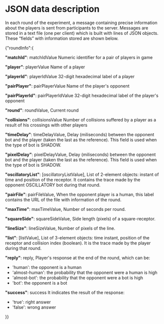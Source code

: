 JSON data description
========

In each round of the experiment, a message containing precise information about the players is sent from participants to the server. Messages are stored in a text file (one per client) which is built with lines of JSON objects. These “fields” with information stored are shown below.

{"roundInfo":{

**"matchId"**: matchIdValue
Numeric identifier for a pair of players in game 

**"player"**: playerValue
Name of a player

**"playerId"**: playerIdValue
32-digit hexadecimal label of a player

**"pairPlayer"**: pairPlayerValue
Name of the player's opponent

**"pairPlayerId"**: pairPlayerIdValue
32-digit hexadecimal label of the player's opponent

**"round"**: roundValue,
Current round

**"collisions"**: collisionsValue
Number of collisions suffered by a player as a result of his crossings with other players

**"timeDelay"**: timeDelayValue,
Delay (miliseconds) between the opponent bot and the player (taken the last as the reference). This field is used when the type of bot is SHADOW.

**"pixelDelay"**: pixelDelayValue,
Delay (miliseconds) between the opponent bot and the player (taken the last as the reference). This field is used when the type of bot is SHADOW.

**"oscillatoryList"**: [oscillatoryListValue],
List of 2-element objects: instant of time and position of the receptor. It contains the trace made by the opponent OSCILLATORY bot during that round.

**"pairFile"**: pairFileValue,
When the opponent player is a human, this label contains the URL of the file with information of the round.

**"maxTime"**: maxTimeValue,
Number of seconds per round.

**"squareSide"**: squareSideValue,
Side length (pixels) of a square-receptor.

**"lineSize"**: lineSizeValue,
Number of pixels of the line.

**"list"**: [listValue],
List of 3-element objects: time instant, position of the receptor and collision index (boolean). It is the trace made by the player during that round.

**"reply"**: reply,
Player's response at the end of the round, which can be:
 - 'human': the opponent is a human
 - 'almost-human': the probability that the opponent were a human is high 
 - 'almost-bot': the probability that the opponent were a bot is high 
 - 'bot': the opponent is a bot

**"success"**: success
It indicates the result of the response:
 - 'true': right answer
 - 'false': wrong answer

}}
